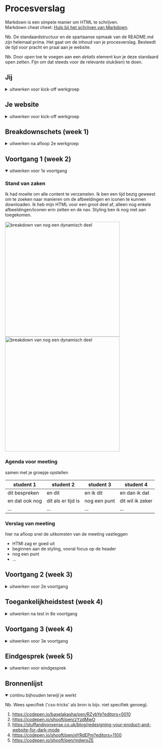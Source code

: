 # Procesverslag
Markdown is een simpele manier om HTML te schrijven.  
Markdown cheat cheet: [Hulp bij het schrijven van Markdown](https://github.com/adam-p/markdown-here/wiki/Markdown-Cheatsheet).

Nb. De standaardstructuur en de spartaanse opmaak van de README.md zijn helemaal prima. Het gaat om de inhoud van je procesverslag. Besteedt de tijd voor pracht en praal aan je website.

Nb. Door *open* toe te voegen aan een *details* element kun je deze standaard open zetten. Fijn om dat steeds voor de relevante stuk(ken) te doen.





## Jij

<details>
<summary>uitwerken voor kick-off werkgroep</summary>

### Auteur:
Dennis de Graaf

#### Je startniveau:
blauw

#### Je focus:
surface plane
 
</details>





## Je website

<details>
<summary>uitwerken voor kick-off werkgroep</summary>

### Je opdracht:
https://www.debijenkorf.nl/

#### Screenshot(s) van de eerste pagina (small screen): 
heren t-shirts
<img src="images/shirtspagina.png" width="375px" alt="heren t-shirts">

#### Screenshot(s) van de tweede pagina (small screen):
daily paper shirt 
<img src="images/shirtpagina.png" width="375px" alt="heren daily paper shirt">
 
</details>



## Breakdownschets (week 1)

<details>
<summary>uitwerken na afloop 2e werkgroep</summary>

### de hele pagina: 
<img src="images/Breakdownschets-01.jpeg" width="375px" alt="breakdown van de hele pagina">
<img src="images/Breakdownschets-02.jpeg" width="375px" alt="breakdown van de hele pagina">

### dynamisch deel (bijv menu): 
<img src="" width="375px" alt="breakdown van een dynamisch deel">

### wellicht nog een dynamisch deel (bijv filter): 
<img src="" width="375px" alt="breakdown van nog een dynamisch deel">

</details>





## Voortgang 1 (week 2)

<details open>
<summary>uitwerken voor 1e voortgang</summary>

### Stand van zaken
Ik had moeite om alle content te verzamelen. Ik ben een tijd bezig geweest om te zoeken naar manieren om de afbeeldingen en iconen te kunnen downloaden. Ik heb mijn HTML voor een groot deel af, alleen nog enkele afbeeldingen/iconen erin zetten en de nav. Styling ben ik nog niet aan toegekomen.

<img src="images/voortgang-1.png" width="375px" alt="breakdown van nog een dynamisch deel">
<img src="images/voortgang-2.png" width="375px" alt="breakdown van nog een dynamisch deel">


### Agenda voor meeting
samen met je groepje opstellen

| student 1      | student 2          | student 3    | student 4        |
| ---            | ---                | ---          | ---              |
| dit bespreken  | en dit             | en ik dit    | en dan ik dat    |
| en dat ook nog | dit als er tijd is | nog een punt | dit wil ik zeker |
| ...            | ...                | ...          | ...              |


### Verslag van meeting
hier na afloop snel de uitkomsten van de meeting vastleggen

- HTMl zag er goed uit
- beginnen aan de styling, vooral focus op de header
- nog een punt
- ...

</details>





## Voortgang 2 (week 3)

<details>
<summary>uitwerken voor 2e voortgang</summary>

### Stand van zaken
Deze week was ik begonnen met de styling. Tijdens het stylen moest ik regelmatig nog mijn html veranderen wat best wat tijd kostte. Ik had soms nog moeite met dingen op een bepaalde plek krijgen en standaard styling verwijderen. Verder bleef ik lang hangen bij hoe ik het menu zou moeten maken. Dit heb ik voor nu overgeslagen en ik ben van boven naar beneden bezig met stylen. Deze week loop ik iets achter omdat ik het nog lastig vind.

<img src="images/voortgang_week2.png" width="375px" alt="breakdown van nog een dynamisch deel">


### Agenda voor meeting
samen met je groepje opstellen

| student 1      | student 2          | student 3    | student 4        |
| ---            | ---                | ---          | ---              |
| nav            | en dit             | en ik dit    | en dan ik dat    |
| pop-upps       | dit als er tijd is | nog een punt | dit wil ik zeker |
| html           | ...                | ...          | ...              |


### Verslag van meeting
hier na afloop snel de uitkomsten van de meeting vastleggen

- nav maken
- buttons naar a 
- % / em
- time tag
- list in footer
</details>





## Toegankelijkheidstest (week 4)

<details>
<summary>uitwerken na test in 8e voortgang</summary>

### Bevindingen
Lijst met je bevindingen die in de test naar voren kwamen:

#### Alt tekst
Ik heb veel engelse teksten gebruikt terwijl het een nederlandse pagina wordt dus ja... In het engels werken gaat voor mij makkelijker dus hier had ik niet over nagedacht. Dus ik ga nog langs alle alt teksten.


#### Geen knoppen of links. 
De screenreader las bijvoorbeeld het winkelmandje als een list item dus dit moet ik gaan veranderen. Ook bij social media iconen en manieren om contact te zoeken las hij deze als list item. Ook kwam ik erachter dat hij elk artikel wel goed uitleest en ook op de goede volgorde, alleen gaf hij niet aan dat je erop kon klikken. Dus hier moet ook nog een a omheen gewrapt worden


#### Achtergrond footer 
toen we de tests met de brillen deden was het contrast van de achtergrond van de pagina en de footer amper tot niet te zien. Ook ik heb hier tijdens het coderen wel eens last van gehad terwijl ik geen beperkingen heb. Ik weet niet of ik dit moet veranderen, want het is wel hun eigen stijl.

</details>





## Voortgang 3 (week 4)

<details>
<summary>uitwerken voor 3e voortgang</summary>

### Stand van zaken
Ik loop op dit moment een beetje achter. De eerste pagina is bijna klaar. Ik moet nog een paar kleine dingen stylen, elementen veranderen en de nav maken. Voor de 2e pagina heb ik alleen de html en nog niet de styling.

<img src="images/voortgang-3.png" width="375px" alt="breakdown van nog een dynamisch deel">



### Agenda voor meeting
samen met je groepje opstellen

| student 1      | student 2          | student 3    | student 4        |
| ---            | ---                | ---          | ---              |
| dit bespreken  | en dit             | en ik dit    | en dan ik dat    |
| en dat ook nog | dit als er tijd is | nog een punt | dit wil ik zeker |
| ...            | ...                | ...          | ...              |


### Verslag van meeting
hier na afloop snel de uitkomsten van de meeting vastleggen

- afmaken pagina 1
- beginnen pagina 2
- slider?

</details>





## Eindgesprek (week 5)

<details>
<summary>uitwerken voor eindgesprek</summary>

### Stand van zaken
Ik denk dat ik nu een heel eind ben met de site. Enkele content staat nog niet in zijn geheeld in de pagina's, maar bijna alles wel. Het ging best goed, ik vond het wel leuk maar soms ook wel lastig. Dingen waar ik nog niet ben uitgekomen zijn sommige positiong van elementen en ruimte ertussen.

### Screenshot(s)

<img src="images/voortgang4-1.png" width="375px" alt="breakdown van nog een dynamisch deel">

<img src="images/voortgang4-2.png" width="375px" alt="breakdown van nog een dynamisch deel">


</details>





## Bronnenlijst

<details open>
<summary>continu bijhouden terwijl je werkt</summary>

Nb. Wees specifiek ('css-tricks' als bron is bijv. niet specifiek genoeg).

1. https://codepen.io/baselakasha/pen/RZybYe?editors=0010
2. https://codepen.io/shooft/pen/zYzdMwO
3. https://stuffandnonsense.co.uk/blog/redesigning-your-product-and-website-for-dark-mode
4. https://codepen.io/shooft/pen/eYRdEPm?editors=1100
5. https://codepen.io/shooft/pen/mdwroZE

</details>